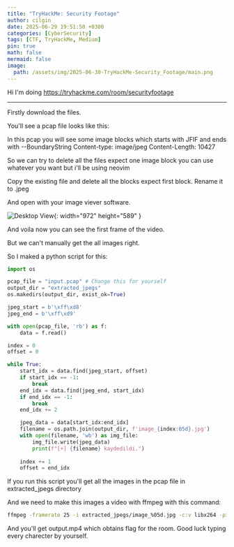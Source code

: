 ```yaml
---
title: "TryHackMe: Security Footage"
author: cilgin
date: 2025-06-29 19:51:50 +0300
categories: [CyberSecurity]
tags: [CTF, TryHackMe, Medium]
pin: true
math: false
mermaid: false
image:
  path: /assets/img/2025-06-30-TryHackMe-Security_Footage/main.png
---
```


Hi I'm doing <https://tryhackme.com/room/securityfootage>

---


Firstly download the files.

You'll see a pcap file looks like this:

In this pcap you will see some image blocks which starts with JFIF and ends with 
--BoundaryString
Content-type: image/jpeg
Content-Length:     10427


So we can try to delete all the files expect one image block 
you can use whatever you want but i'll be using neovim

Copy the existing file and delete all the blocks expect first block.
Rename it to .jpeg

And open with your image viever software.

![Desktop View](2025-06-30-TryHackMe-Security_Footage/photo1.png){: width="972" height="589" }

And voila now you can see the first frame of the video.

But we can't manually get the all images right.

So I maked a python script for this:

```python
import os

pcap_file = "input.pcap" # Change this for yourself
output_dir = "extracted_jpegs"
os.makedirs(output_dir, exist_ok=True)

jpeg_start = b'\xff\xd8'
jpeg_end = b'\xff\xd9'

with open(pcap_file, 'rb') as f:
    data = f.read()

index = 0
offset = 0

while True:
    start_idx = data.find(jpeg_start, offset)
    if start_idx == -1:
        break
    end_idx = data.find(jpeg_end, start_idx)
    if end_idx == -1:
        break
    end_idx += 2  

    jpeg_data = data[start_idx:end_idx]
    filename = os.path.join(output_dir, f'image_{index:05d}.jpg')
    with open(filename, 'wb') as img_file:
        img_file.write(jpeg_data)
        print(f"[+] {filename} kaydedildi.")
    
    index += 1
    offset = end_idx
```


If you run this script you'll get all the images in the pcap file in extracted_jpegs directory

And we need to make this images a video with ffmpeg with this command:

```bash
ffmpeg -framerate 25 -i extracted_jpegs/image_%05d.jpg -c:v libx264 -pix_fmt yuv420p output.mp4
```

And you'll get output.mp4 which obtains flag for the room. Good luck typing every charecter by yourself.


